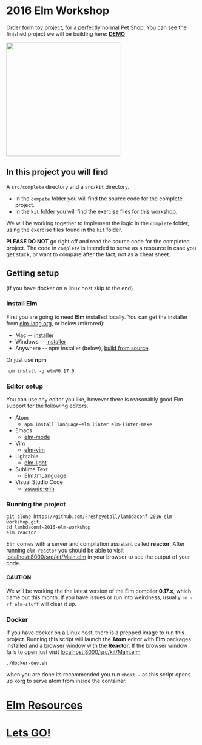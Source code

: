 # 2016 Elm Workshop

Order form toy project, for a perfectly normal Pet Shop.
You can see the finished project we will be building here: [**DEMO**](http://fresheyeball.github.io/lambdaconf-2016-elm-workshop/)

<img src="http://i.imgur.com/Osup29r.png" height="300" />

## In this project you will find

A `src/complete` directory and a `src/kit` directory.

- In the `compete` folder you will find the source code for the complete project.
- In the `kit` folder you will find the exercise files for this workshop.

We will be working together to implement the logic in the `complete` folder, using the exercise files found in the `kit` folder.

**PLEASE DO NOT** go right off and read the source code for the completed project. The code in `complete` is intended to serve as a resource in case you get stuck, or want to compare after the fact, not as a cheat sheet.


## Getting setup

(if you have docker on a linux host skip to the end)


### Install Elm

First you are going to need **Elm** installed locally. You can get the installer from [elm-lang.org](http://elm-lang.org/install), or below (mirrored):

- Mac -- [installer](http://install.elm-lang.org/Elm-Platform-0.17.pkg)
- Windows -- [installer](http://install.elm-lang.org/Elm-Platform-0.17.exe)
- Anywhere -- npm installer (below), [build from source](https://github.com/elm-lang/elm-platform)

Or just use **npm**
```
npm install -g elm@0.17.0
```


### Editor setup

You can use any editor you like, however there is reasonably good Elm support for the following editors.

- Atom
  - `apm install language-elm linter elm-linter-make`
- Emacs
  - [elm-mode](https://github.com/jcollard/elm-mode)
- Vim
  - [elm-vim](https://github.com/ElmCast/elm-vim)
- Lightable
  - [elm-light](https://github.com/rundis/elm-light)
- Sublime Text
  - [Elm.tmLanguage](https://github.com/deadfoxygrandpa/Elm.tmLanguage)
- Visual Studio Code
  - [vscode-elm](https://github.com/sbrink/vscode-elm)


### Running the project

```
git clone https://github.com/Fresheyeball/lambdaconf-2016-elm-workshop.git
cd lambdaconf-2016-elm-workshop
elm reactor
```

Elm comes with a server and compilation assistant called **reactor**. After running `elm reactor` you should be able to visit [localhost:8000/src/kit/Main.elm](http://localhost:8000/src/kit/Main.elm) in your browser to see the output of your code.

#### CAUTION

We will be working the the latest version of the Elm compiler **0.17.x**, which came out this month. If you have issues or run into weirdness, usually `rm -rf elm-stuff` will clear it up.

### Docker

If you have docker on a Linux host, there is a prepped image to run this project. Running this script will launch the **Atom** editor with **Elm** packages installed and a browser window with the **Reactor**. If the browser window fails to open just visit [localhost:8000/src/kit/Main.elm](http://localhost:8000/src/kit/Main.elm)

```
./docker-dev.sh
```

when you are done its recommended you run `xhost -` as this script opens up xorg to serve atom from inside the container.

# [Elm Resources](https://github.com/Fresheyeball/lambdaconf-2016-elm-workshop/blob/master/Resources.md)
# [Lets GO!](https://github.com/Fresheyeball/lambdaconf-2016-elm-workshop/blob/master/Tasks.md)
